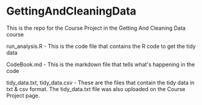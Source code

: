 GettingAndCleaningData
======================

This is the repo for the Course Project in the Getting And Cleaning Data course


run_analysis.R - This is the code file that contains the R code to get the tidy data<br/>

CodeBook.md - This is the markdown file that tells what's happening in the code<br/>

tidy_data.txt, tidy_data.csv - These are the files that contain the tidy data in txt & csv format. The tidy_data.txt file was also uploaded on the Course Project page.
